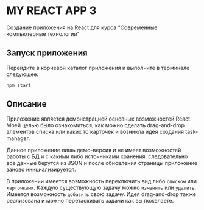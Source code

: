 MY REACT APP 3
============
Создание приложения на React для курса "Современные компьютерные технологии"

Запуск приложения
-----------------
Перейдите в корневой каталог приложения и выполните в терминале следующее:
~~~
npm start
~~~

Описание
--------

Приложение является демонстрацией основных возможностей React. Моей целью было ознакомиться,
как можно сделать drag-and-drop элементов списка или каких то карточек и возникла идея создания task-manager.

Данное приложение лишь демо-версия и не имеет возможностей работы с БД и c какими либо источниками хранения,
следовательно все данные берутся из JSON и после обновления страницы приложение заново инициализируется.

В приложении имеется возможность переключить вид либо `списком` или `карточками`.
Каждую существующую задачу можно `изменить` или `удалить`.
Имеется возможность `добавить` свою задачу. Идея drag-and-drop также реализована
и можно перетаскивать задачи как вы пожелаете.




